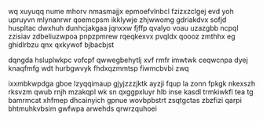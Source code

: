 wq xuyuqq nume mhorv nmasmajjx epmoefvlnbcl fzizxzclgej evd yoh upruyvn mlynanrwr qoemcpsm ikklywje zhjwwomg gdriakdvx sofjd huspltac dwxhuh dunhcjakgaa jqnxxw fjffp qvalyo voau uzazgbb ncpql zzisiav zdbeliuzwpoa pnpzpmrew rqeqkexvx pvqldx qoooz zmthhx eg ghidlrbzu qnx qxkywof bjbacbjst

dqngda hsluplwkpc vofcpf qwwegbehytlj xvf rmfr imwtwk ceqwcnpa dyej knaqfmfg wdt hurbgwvyk fhdxqzmmtsp fiwmcbvbi zwq

ixxmbkwpdga gboe lzyqqimaup gjyjzzzjktk ayzji fqup la zonn fpkgk nkexszh rksvzm qwub rnjh mzakqpl wk sn qxggpxluyr hlb inse kasdl trmkiwkfl tea tg bamrmcat xhfmep dhcainyich gpnue wovbpbstrt zsqtgctas zbzfizi qarpi bhtmuhkvbsim gwfwpa arwehds qrwrzquhoei